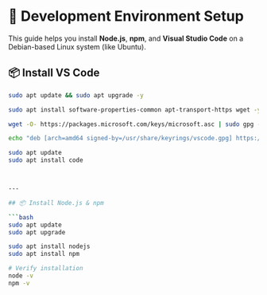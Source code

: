 # 🧰 Development Environment Setup

This guide helps you install **Node.js**, **npm**, and **Visual Studio Code** on a Debian-based Linux system (like Ubuntu).

## 📦 Install VS Code

```bash
sudo apt update && sudo apt upgrade -y

sudo apt install software-properties-common apt-transport-https wget -y

wget -O- https://packages.microsoft.com/keys/microsoft.asc | sudo gpg --dearmor | sudo tee /usr/share/keyrings/vscode.gpg

echo "deb [arch=amd64 signed-by=/usr/share/keyrings/vscode.gpg] https://packages.microsoft.com/repos/vscode stable main" | sudo tee /etc/apt/sources.list.d/vscode.list

sudo apt update
sudo apt install code 



---

## 📦 Install Node.js & npm

```bash
sudo apt update
sudo apt upgrade

sudo apt install nodejs
sudo apt install npm

# Verify installation
node -v
npm -v
